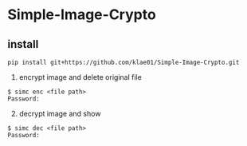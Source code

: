 # Simple-Image-Crypto


## install
```
pip install git+https://github.com/klae01/Simple-Image-Crypto.git
```

1. encrypt image and delete original file
```
$ simc enc <file path>
Password: 
```

2. decrypt image and show
```
$ simc dec <file path>
Password:
```
